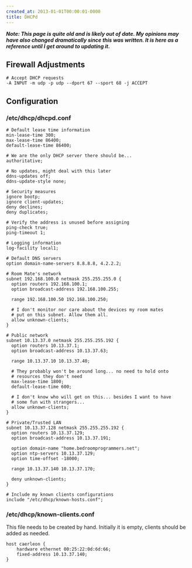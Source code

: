```yaml
---
created_at: 2013-01-01T00:00:01-0000
title: DHCPd
---
```


***Note: This page is quite old and is likely out of date. My opinions may have
also changed dramatically since this was written. It is here as a reference
until I get around to updating it.***

## Firewall Adjustments

```
# Accept DHCP requests
-A INPUT -m udp -p udp --dport 67 --sport 68 -j ACCEPT
```

## Configuration

### /etc/dhcp/dhcpd.conf

```
# Default lease time information
min-lease-time 300;
max-lease-time 86400;
default-lease-time 86400;

# We are the only DHCP server there should be...
authoritative;

# No updates, might deal with this later
ddns-updates off;
ddns-update-style none;

# Security measures
ignore bootp;
ignore client-updates;
deny declines;
deny duplicates;

# Verify the address is unused before assigning
ping-check true;
ping-timeout 1;

# Logging information
log-facility local1;

# Default DNS servers
option domain-name-servers 8.8.8.8, 4.2.2.2;

# Room Mate's network
subnet 192.168.100.0 netmask 255.255.255.0 {
  option routers 192.168.100.1;
  option broadcast-address 192.168.100.255;

  range 192.168.100.50 192.168.100.250;

  # I don't monitor nor care about the devices my room mates
  # put on this subnet. Allow them all.
  allow unknown-clients;
}

# Public network
subnet 10.13.37.0 netmask 255.255.255.192 {
  option routers 10.13.37.1;
  option broadcast-address 10.13.37.63;

  range 10.13.37.10 10.13.37.40;

  # They probably won't be around long... no need to hold onto
  # resources they don't need
  max-lease-time 1800;
  default-lease-time 600;

  # I don't know who will get on this... besides I want to have
  # some fun with strangers...
  allow unknown-clients;
}

# Private/Trusted LAN
subnet 10.13.37.128 netmask 255.255.255.192 {
  option routers 10.13.37.129;
  option broadcast-address 10.13.37.191;

  option domain-name "home.bedroomprogrammers.net";
  option ntp-servers 10.13.37.129;
  option time-offset -18000;

  range 10.13.37.140 10.13.37.170;

  deny unknown-clients;
}

# Include my known clients configurations
include "/etc/dhcp/known-hosts.conf";
```

### /etc/dhcp/known-clients.conf

This file needs to be created by hand. Initially it is empty, clients should be
added as needed.

```
host caerleon {
    hardware ethernet 00:25:22:0d:6d:66;
    fixed-address 10.13.37.140;
}
```
